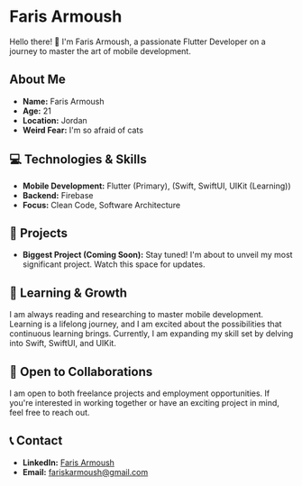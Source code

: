 # Faris Armoush

Hello there! 👋 I'm Faris Armoush, a passionate Flutter Developer on a journey to master the art of mobile development.

## About Me

- **Name:** Faris Armoush
- **Age:** 21
- **Location:** Jordan
- **Weird Fear:** I'm so afraid of cats 

## 💻 Technologies & Skills

- **Mobile Development:** Flutter (Primary), (Swift, SwiftUI, UIKit (Learning))
- **Backend:** Firebase
- **Focus:** Clean Code, Software Architecture

## 🚀 Projects

- **Biggest Project (Coming Soon):** Stay tuned! I'm about to unveil my most significant project. Watch this space for updates.


## 🌱 Learning & Growth

I am always reading and researching to master mobile development. Learning is a lifelong journey, and I am excited about the possibilities that continuous learning brings. Currently, I am expanding my skill set by delving into Swift, SwiftUI, and UIKit.

## 🤝 Open to Collaborations

I am open to both freelance projects and employment opportunities. If you're interested in working together or have an exciting project in mind, feel free to reach out.

## 📞 Contact

- **LinkedIn:** [Faris Armoush](https://www.linkedin.com/in/farisarmoush/)
- **Email:** fariskarmoush@gmail.com
